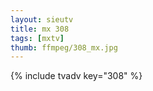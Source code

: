 ```yaml
--- 
layout: sieutv
title: mx 308
tags: [mxtv]
thumb: ffmpeg/308_mx.jpg
---
```

{% include tvadv key="308" %} 
